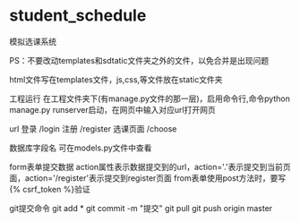 # student_schedule
模拟选课系统

PS：不要改动templates和sdtatic文件夹之外的文件，以免合并是出现问题

html文件写在templates文件，js,css,等文件放在static文件夹

工程运行
在工程文件夹下(有manage.py文件的那一层)，启用命令行,命令python manage.py runserver启动，在网页中输入对应url打开网页

url
登录 /login
注册 /register
选课页面 /choose


数据库字段名
可在models.py文件中查看

form表单提交数据
action属性表示数据提交到的url，action='.'表示提交到当前页面，action='/register'表示提交到register页面
from表单使用post方法时，要写{% csrf_token %}验证

git提交命令
git add *
git commit -m "提交"
git pull
git push origin master

